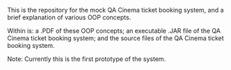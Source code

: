 This is the repository for the mock QA Cinema ticket booking system,
and a brief explanation of various OOP concepts.

Within is:
a .PDF of these OOP concepts;
an executable .JAR file of the QA Cinema ticket booking system;
and the source files of the QA Cinema ticket booking system.

Note: Currently this is the first prototype of the system.